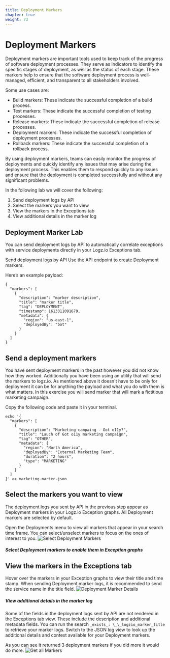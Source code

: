 ```yaml
---
title: Deployment Markers
chapter: true
weight: 73
---
```


# Deployment Markers

Deployment markers are important tools used to keep track of the progress of software deployment processes. They serve as indicators to identify the specific stages of deployment, as well as the status of each stage. These markers help to ensure that the software deployment process is well-managed, efficient, and transparent to all stakeholders involved.

Some use cases are:

- Build markers: These indicate the successful completion of a build process.
- Test markers: These indicate the successful completion of testing processes.
- Release markers: These indicate the successful completion of release processes.
- Deployment markers: These indicate the successful completion of deployment processes.
- Rollback markers: These indicate the successful completion of a rollback process.

By using deployment markers, teams can easily monitor the progress of deployments and quickly identify any issues that may arise during the deployment process. This enables them to respond quickly to any issues and ensure that the deployment is completed successfully and without any significant problems.

In the following lab we will cover the following:

1. Send deployment logs by API
1. Select the markers you want to view
1. View the markers in the Exceptions tab
1. View additional details in the marker log

## Deployment Marker Lab

You can send deployment logs by API to automatically correlate exceptions with service deployments directly in your Logz.io Exceptions tab.

Send deployment logs by API
Use the API endpoint to create Deployment markers.

Here’s an example payload:

```
{
  "markers": [
    {
      "description": "marker description",
      "title": "marker title",
      "tag": "DEPLOYMENT",
      "timestamp": 1613311091679,
      "metadata": {
        "region": "us-east-1",
        "deployedBy": "bot"
      }
    }
  ]
}
```

## Send a deployment markers

You have sent deployment markers in the past however you did not know how they worked. Additionally you have been using an utility that will send the markers to logz.io.
As mentioned above it doesn't have to be only for deployment it can be for anything the payload and what you do with them is what matters. In this exercise you will send marker that will mark a fictitious marketing campaign.

Copy the following code and paste it in your terminal.

```
echo '{
  "markers": [
    {
      "description": "Marketing campaing - Got o11y?",
      "title": "Lauch of Got o11y marketing campaign",
      "tag": "OTHER",
      "metadata": {
        "region": "North America",
        "deployedBy": "External Marketing Team",
        "duration": "2 hours",
        "type": "MARKETING"
      }
    }
  ]
}' >> marketing-marker.json

```

## Select the markers you want to view

The deployment logs you sent by API in the previous step appear as Deployment markers in your Logz.io Exception graphs. All Deployment markers are selected by default.

Open the Deployments menu to view all markers that appear in your search time frame. You can select/unselect markers to focus on the ones of interest to you.
![Select Deployment Markers](/images/logs/logz-io-logs-deployment-markers.png)

##### Select Deployment markers to enable them in Exception graphs

## View the markers in the Exceptions tab

Hover over the markers in your Exception graphs to view their title and time stamp.
When sending Deployment marker logs, it is recommended to send the service name in the title field.
![Deployment Marker Details](/images/logs/logz-io-logs-deployment-markers-detail.png)

##### View additional details in the marker log

Some of the fields in the deployment logs sent by API are not rendered in the Exceptions tab view. These include the description and additional metadata fields.
You can run the search `_exists_: \_\_logzio_marker_title` to retrieve your marker logs. Switch to the JSON log view to look up the additional details and context available for your Deployment markers.

As you can see it returned 3 deployment markers if you did more it would do more.
![Get all Markers](/images/logs/logz-io-logs-get-all-markers.png)
